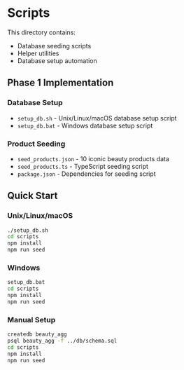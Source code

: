 # Scripts

This directory contains:
- Database seeding scripts
- Helper utilities
- Database setup automation

## Phase 1 Implementation

### Database Setup
- `setup_db.sh` - Unix/Linux/macOS database setup script
- `setup_db.bat` - Windows database setup script

### Product Seeding
- `seed_products.json` - 10 iconic beauty products data
- `seed_products.ts` - TypeScript seeding script
- `package.json` - Dependencies for seeding script

## Quick Start

### Unix/Linux/macOS
```bash
./setup_db.sh
cd scripts
npm install
npm run seed
```

### Windows
```cmd
setup_db.bat
cd scripts
npm install
npm run seed
```

### Manual Setup
```bash
createdb beauty_agg
psql beauty_agg -f ../db/schema.sql
cd scripts
npm install
npm run seed
```
